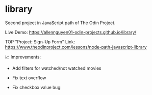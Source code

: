 # library

Second project in JavaScript path of The Odin Project.

Live Demo: https://allennguyen01-odin-projects.github.io/library/

TOP "Project: Sign-Up Form" Link: https://www.theodinproject.com/lessons/node-path-javascript-library

📈 Improvements:

- Add filters for watched/not watched movies

- Fix text overflow

- Fix checkbox value bug
